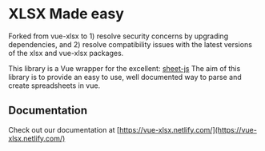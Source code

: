 # XLSX Made easy

Forked from vue-xlsx to 1) resolve security concerns by upgrading dependencies, and 2) resolve compatibility issues with the latest versions of the xlsx and vue-xlsx packages.

This library is a Vue wrapper for the excellent: [sheet-js](https://github.com/SheetJS/js-xlsx) The aim of this library is to provide an easy to use, well documented way to parse and create spreadsheets in vue.

## Documentation

Check out our documentation at [https://vue-xlsx.netlify.com/](https://vue-xlsx.netlify.com/)
